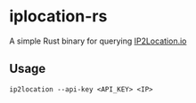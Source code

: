 # iplocation-rs

A simple Rust binary for querying [IP2Location.io](https://ip2location.io)

## Usage

`ip2location --api-key <API_KEY> <IP>`
